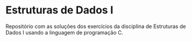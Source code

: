 # Estruturas de Dados I

Repositório com as soluções dos exercícios da disciplina de Estruturas de Dados I usando a linguagem de programação C.
